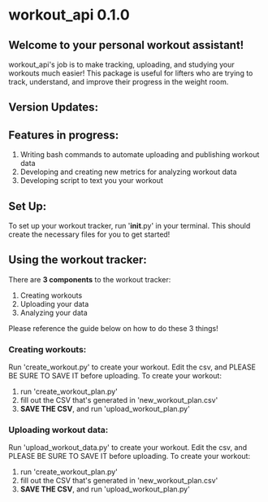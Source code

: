 # workout_api 0.1.0

## Welcome to your personal workout assistant!
workout_api's job is to make tracking, uploading, and studying your workouts much easier! This package
is useful for lifters who are trying to track, understand, and improve their progress in the weight room.

## Version Updates:

## Features in progress:
1. Writing bash commands to automate uploading and publishing workout data
2. Developing and creating new metrics for analyzing workout data
3. Developing script to text you your workout

## Set Up:
To set up your workout tracker, run '__init__.py' in your terminal. This should create the necessary files
for you to get started!

## Using the workout tracker:
There are **3 components** to the workout tracker:
1. Creating workouts
2. Uploading your data
3. Analyzing your data

Please reference the guide below on how to do these 3 things!

### Creating workouts:
Run 'create_workout.py' to create your workout. Edit the csv, and PLEASE BE SURE TO SAVE IT before uploading. 
To create your workout:
1. run 'create_workout_plan.py'
2. fill out the CSV that's generated in 'new_workout_plan.csv'
3. **SAVE THE CSV**, and run 'upload_workout_plan.py'

### Uploading workout data:
Run 'upload_workout_data.py' to create your workout. Edit the csv, and PLEASE BE SURE TO SAVE IT before uploading. 
To create your workout:
1. run 'create_workout_plan.py'
2. fill out the CSV that's generated in 'new_workout_plan.csv'
3. **SAVE THE CSV**, and run 'upload_workout_plan.py'

